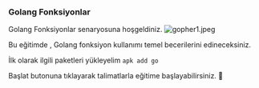 
### Golang Fonksiyonlar

Golang Fonksiyonlar senaryosuna hoşgeldiniz. 
![gopher1.jpeg](https://gitlab.bulutbilisimciler.com/bb-public/scenarios/-/raw/master/go/Assets/gopher1.jpeg)

Bu eğitimde ,
Golang fonksiyon kullanımı temel becerilerini edineceksiniz.

İlk olarak ilgili paketleri yükleyelim `apk add go`

Başlat butonuna tıklayarak talimatlarla eğitime başlayabilirsiniz. 🚀 

